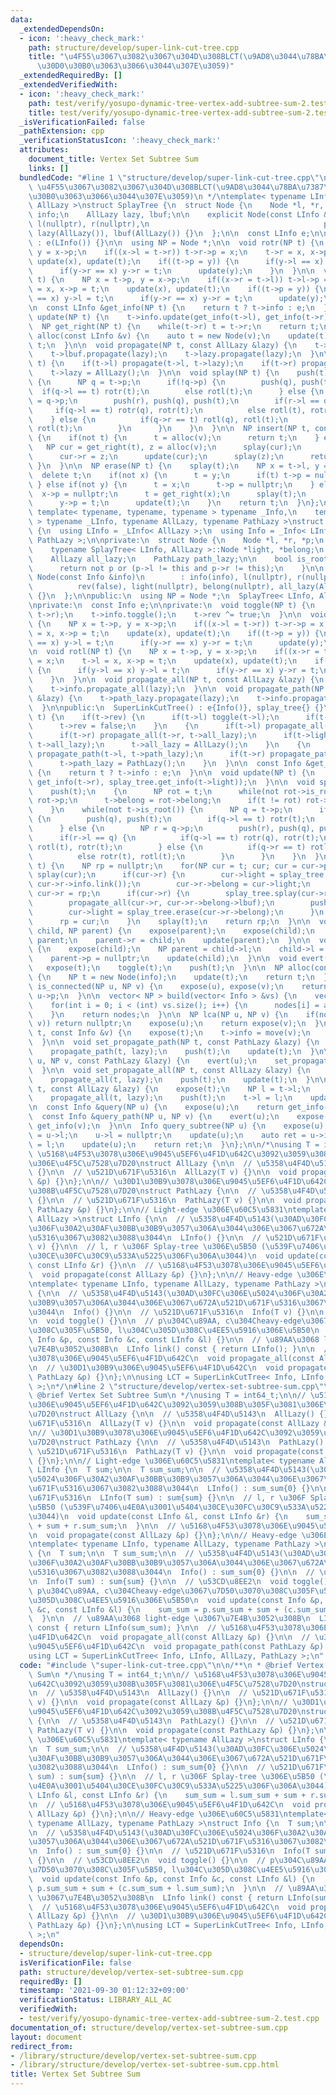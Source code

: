 ```yaml
---
data:
  _extendedDependsOn:
  - icon: ':heavy_check_mark:'
    path: structure/develop/super-link-cut-tree.cpp
    title: "\u4F55\u3067\u3082\u3067\u304D\u308BLCT(\u9AD8\u3044\u78BA\u7387\u3067\
      \u30D0\u30B0\u3063\u3066\u3044\u307E\u3059)"
  _extendedRequiredBy: []
  _extendedVerifiedWith:
  - icon: ':heavy_check_mark:'
    path: test/verify/yosupo-dynamic-tree-vertex-add-subtree-sum-2.test.cpp
    title: test/verify/yosupo-dynamic-tree-vertex-add-subtree-sum-2.test.cpp
  _isVerificationFailed: false
  _pathExtension: cpp
  _verificationStatusIcon: ':heavy_check_mark:'
  attributes:
    document_title: Vertex Set Subtree Sum
    links: []
  bundledCode: "#line 1 \"structure/develop/super-link-cut-tree.cpp\"\n/**\n * @brief\
    \ \u4F55\u3067\u3082\u3067\u304D\u308BLCT(\u9AD8\u3044\u78BA\u7387\u3067\u30D0\
    \u30B0\u3063\u3066\u3044\u307E\u3059)\n */\ntemplate< typename LInfo, typename\
    \ AllLazy >\nstruct SplayTree {\n  struct Node {\n    Node *l, *r, *p;\n    LInfo\
    \ info;\n    AllLazy lazy, lbuf;\n\n    explicit Node(const LInfo &info) : info(info),\
    \ l(nullptr), r(nullptr),\n                                       p(nullptr),\
    \ lazy(AllLazy()), lbuf(AllLazy()) {}\n  };\n\n  const LInfo e;\n\n  SplayTree()\
    \ : e(LInfo()) {}\n\n  using NP = Node *;\n\n  void rotr(NP t) {\n    NP x = t->p,\
    \ y = x->p;\n    if((x->l = t->r)) t->r->p = x;\n    t->r = x, x->p = t;\n   \
    \ update(x), update(t);\n    if((t->p = y)) {\n      if(y->l == x) y->l = t;\n\
    \      if(y->r == x) y->r = t;\n      update(y);\n    }\n  }\n\n  void rotl(NP\
    \ t) {\n    NP x = t->p, y = x->p;\n    if((x->r = t->l)) t->l->p = x;\n    t->l\
    \ = x, x->p = t;\n    update(x), update(t);\n    if((t->p = y)) {\n      if(y->l\
    \ == x) y->l = t;\n      if(y->r == x) y->r = t;\n      update(y);\n    }\n  }\n\
    \n  const LInfo &get_info(NP t) {\n    return t ? t->info : e;\n  }\n\n  void\
    \ update(NP t) {\n    t->info.update(get_info(t->l), get_info(t->r));\n  }\n\n\
    \  NP get_right(NP t) {\n    while(t->r) t = t->r;\n    return t;\n  }\n\n  NP\
    \ alloc(const LInfo &v) {\n    auto t = new Node(v);\n    update(t);\n    return\
    \ t;\n  }\n\n  void propagate(NP t, const AllLazy &lazy) {\n    t->info.propagate(lazy);\n\
    \    t->lbuf.propagate(lazy);\n    t->lazy.propagate(lazy);\n  }\n\n  void push(NP\
    \ t) {\n    if(t->l) propagate(t->l, t->lazy);\n    if(t->r) propagate(t->r, t->lazy);\n\
    \    t->lazy = AllLazy();\n  }\n\n  void splay(NP t) {\n    push(t);\n    while(t->p)\
    \ {\n      NP q = t->p;\n      if(!q->p) {\n        push(q), push(t);\n      \
    \  if(q->l == t) rotr(t);\n        else rotl(t);\n      } else {\n        NP r\
    \ = q->p;\n        push(r), push(q), push(t);\n        if(r->l == q) {\n     \
    \     if(q->l == t) rotr(q), rotr(t);\n          else rotl(t), rotr(t);\n    \
    \    } else {\n          if(q->r == t) rotl(q), rotl(t);\n          else rotr(t),\
    \ rotl(t);\n        }\n      }\n    }\n  }\n\n  NP insert(NP t, const LInfo &v)\
    \ {\n    if(not t) {\n      t = alloc(v);\n      return t;\n    } else {\n   \
    \   NP cur = get_right(t), z = alloc(v);\n      splay(cur);\n      z->p = cur;\n\
    \      cur->r = z;\n      update(cur);\n      splay(z);\n      return z;\n   \
    \ }\n  }\n\n  NP erase(NP t) {\n    splay(t);\n    NP x = t->l, y = t->r;\n  \
    \  delete t;\n    if(not x) {\n      t = y;\n      if(t) t->p = nullptr;\n   \
    \ } else if(not y) {\n      t = x;\n      t->p = nullptr;\n    } else {\n    \
    \  x->p = nullptr;\n      t = get_right(x);\n      splay(t);\n      t->r = y;\n\
    \      y->p = t;\n      update(t);\n    }\n    return t;\n  }\n};\n\ntemplate<\
    \ template< typename, typename, typename > typename _Info,\n    template< typename\
    \ > typename _LInfo, typename AllLazy, typename PathLazy >\nstruct SuperLinkCutTree\
    \ {\n  using LInfo = _LInfo< AllLazy >;\n  using Info = _Info< LInfo, AllLazy,\
    \ PathLazy >;\n\nprivate:\n  struct Node {\n    Node *l, *r, *p;\n    Info info;\n\
    \    typename SplayTree< LInfo, AllLazy >::Node *light, *belong;\n    bool rev;\n\
    \    AllLazy all_lazy;\n    PathLazy path_lazy;\n\n    bool is_root() const {\n\
    \      return not p or (p->l != this and p->r != this);\n    }\n\n    explicit\
    \ Node(const Info &info)\n        : info(info), l(nullptr), r(nullptr), p(nullptr),\n\
    \          rev(false), light(nullptr), belong(nullptr), all_lazy(AllLazy()), path_lazy(PathLazy())\
    \ {}\n  };\n\npublic:\n  using NP = Node *;\n  SplayTree< LInfo, AllLazy > splay_tree;\n\
    \nprivate:\n  const Info e;\n\nprivate:\n  void toggle(NP t) {\n    swap(t->l,\
    \ t->r);\n    t->info.toggle();\n    t->rev ^= true;\n  }\n\n  void rotr(NP t)\
    \ {\n    NP x = t->p, y = x->p;\n    if((x->l = t->r)) t->r->p = x;\n    t->r\
    \ = x, x->p = t;\n    update(x), update(t);\n    if((t->p = y)) {\n      if(y->l\
    \ == x) y->l = t;\n      if(y->r == x) y->r = t;\n      update(y);\n    }\n  }\n\
    \n  void rotl(NP t) {\n    NP x = t->p, y = x->p;\n    if((x->r = t->l)) t->l->p\
    \ = x;\n    t->l = x, x->p = t;\n    update(x), update(t);\n    if((t->p = y))\
    \ {\n      if(y->l == x) y->l = t;\n      if(y->r == x) y->r = t;\n      update(y);\n\
    \    }\n  }\n\n  void propagate_all(NP t, const AllLazy &lazy) {\n    t->all_lazy.propagate(lazy);\n\
    \    t->info.propagate_all(lazy);\n  }\n\n  void propagate_path(NP t, const PathLazy\
    \ &lazy) {\n    t->path_lazy.propagate(lazy);\n    t->info.propagate_path(lazy);\n\
    \  }\n\npublic:\n  SuperLinkCutTree() : e{Info()}, splay_tree{} {}\n\n  void push(NP\
    \ t) {\n    if(t->rev) {\n      if(t->l) toggle(t->l);\n      if(t->r) toggle(t->r);\n\
    \      t->rev = false;\n    }\n    {\n      if(t->l) propagate_all(t->l, t->all_lazy);\n\
    \      if(t->r) propagate_all(t->r, t->all_lazy);\n      if(t->light) splay_tree.propagate(t->light,\
    \ t->all_lazy);\n      t->all_lazy = AllLazy();\n    }\n    {\n      if(t->l)\
    \ propagate_path(t->l, t->path_lazy);\n      if(t->r) propagate_path(t->r, t->path_lazy);\n\
    \      t->path_lazy = PathLazy();\n    }\n  }\n\n  const Info &get_info(NP t)\
    \ {\n    return t ? t->info : e;\n  }\n\n  void update(NP t) {\n    t->info.update(get_info(t->l),\
    \ get_info(t->r), splay_tree.get_info(t->light));\n  }\n\n  void splay(NP t) {\n\
    \    push(t);\n    {\n      NP rot = t;\n      while(not rot->is_root()) rot =\
    \ rot->p;\n      t->belong = rot->belong;\n      if(t != rot) rot->belong = nullptr;\n\
    \    }\n    while(not t->is_root()) {\n      NP q = t->p;\n      if(q->is_root())\
    \ {\n        push(q), push(t);\n        if(q->l == t) rotr(t);\n        else rotl(t);\n\
    \      } else {\n        NP r = q->p;\n        push(r), push(q), push(t);\n  \
    \      if(r->l == q) {\n          if(q->l == t) rotr(q), rotr(t);\n          else\
    \ rotl(t), rotr(t);\n        } else {\n          if(q->r == t) rotl(q), rotl(t);\n\
    \          else rotr(t), rotl(t);\n        }\n      }\n    }\n  }\n\n  NP expose(NP\
    \ t) {\n    NP rp = nullptr;\n    for(NP cur = t; cur; cur = cur->p) {\n     \
    \ splay(cur);\n      if(cur->r) {\n        cur->light = splay_tree.insert(cur->light,\
    \ cur->r->info.link());\n        cur->r->belong = cur->light;\n      }\n     \
    \ cur->r = rp;\n      if(cur->r) {\n        splay_tree.splay(cur->r->belong);\n\
    \        propagate_all(cur->r, cur->r->belong->lbuf);\n        push(cur->r);\n\
    \        cur->light = splay_tree.erase(cur->r->belong);\n      }\n      update(cur);\n\
    \      rp = cur;\n    }\n    splay(t);\n    return rp;\n  }\n\n  void link(NP\
    \ child, NP parent) {\n    expose(parent);\n    expose(child);\n    child->p =\
    \ parent;\n    parent->r = child;\n    update(parent);\n  }\n\n  void cut(NP child)\
    \ {\n    expose(child);\n    NP parent = child->l;\n    child->l = nullptr;\n\
    \    parent->p = nullptr;\n    update(child);\n  }\n\n  void evert(NP t) {\n \
    \   expose(t);\n    toggle(t);\n    push(t);\n  }\n\n  NP alloc(const Info &info)\
    \ {\n    NP t = new Node(info);\n    update(t);\n    return t;\n  }\n\n  bool\
    \ is_connected(NP u, NP v) {\n    expose(u), expose(v);\n    return u == v or\
    \ u->p;\n  }\n\n  vector< NP > build(vector< Info > &vs) {\n    vector< NP > nodes(vs.size());\n\
    \    for(int i = 0; i < (int) vs.size(); i++) {\n      nodes[i] = alloc(vs[i]);\n\
    \    }\n    return nodes;\n  }\n\n  NP lca(NP u, NP v) {\n    if(not is_connected(u,\
    \ v)) return nullptr;\n    expose(u);\n    return expose(v);\n  }\n\n  void set_key(NP\
    \ t, const Info &v) {\n    expose(t);\n    t->info = move(v);\n    update(t);\n\
    \  }\n\n  void set_propagate_path(NP t, const PathLazy &lazy) {\n    expose(t);\n\
    \    propagate_path(t, lazy);\n    push(t);\n    update(t);\n  }\n\n  void set_propagate_path(NP\
    \ u, NP v, const PathLazy &lazy) {\n    evert(u);\n    set_propagate_path(v, lazy);\n\
    \  }\n\n  void set_propagate_all(NP t, const AllLazy &lazy) {\n    expose(t);\n\
    \    propagate_all(t, lazy);\n    push(t);\n    update(t);\n  }\n\n  void set_propagate_subtree(NP\
    \ t, const AllLazy &lazy) {\n    expose(t);\n    NP l = t->l;\n    t->l = nullptr;\n\
    \    propagate_all(t, lazy);\n    push(t);\n    t->l = l;\n    update(t);\n  }\n\
    \n  const Info &query(NP u) {\n    expose(u);\n    return get_info(u);\n  }\n\n\
    \  const Info &query_path(NP u, NP v) {\n    evert(u);\n    expose(v);\n    return\
    \ get_info(v);\n  }\n\n  Info query_subtree(NP u) {\n    expose(u);\n    NP l\
    \ = u->l;\n    u->l = nullptr;\n    update(u);\n    auto ret = u->info;\n    u->l\
    \ = l;\n    update(u);\n    return ret;\n  }\n};\n\n/*\nusing T = int64_t;\n//\
    \ \u5168\u4F53\u3078\u306E\u9045\u5EF6\u4F1D\u642C\u3092\u3059\u308B\u305F\u3081\
    \u306E\u4F5C\u7528\u7D20\nstruct AllLazy {\n\n  // \u5358\u4F4D\u5143\n  AllLazy()\
    \ {}\n\n  // \u521D\u671F\u5316\n  AllLazy(T v) {}\n\n  void propagate(const AllLazy\
    \ &p) {}\n};\n\n// \u30D1\u30B9\u3078\u306E\u9045\u5EF6\u4F1D\u642C\u3092\u3059\
    \u308B\u4F5C\u7528\u7D20\nstruct PathLazy {\n\n  // \u5358\u4F4D\u5143\n  PathLazy()\
    \ {}\n\n  // \u521D\u671F\u5316\n  PathLazy(T v) {}\n\n  void propagate(const\
    \ PathLazy &p) {}\n};\n\n// Light-edge \u306E\u60C5\u5831\ntemplate< typename\
    \ AllLazy >\nstruct LInfo {\n\n  // \u5358\u4F4D\u5143(\u30AD\u30FC\u306E\u5024\
    \u306F\u30A2\u30AF\u30BB\u30B9\u3057\u306A\u3044\u306E\u3067\u672A\u521D\u671F\
    \u5316\u3067\u3082\u3088\u3044\n  LInfo() {}\n\n  // \u521D\u671F\u5316\n  LInfo(T\
    \ v) {}\n\n  // l, r \u306F Splay-tree \u306E\u5B50 (\u539F\u7406\u4E0A\u3001\u5404\
    \u30CE\u30FC\u30C9\u533A\u5225\u306F\u306A\u3044)\n  void update(const LInfo &l,\
    \ const LInfo &r) {}\n\n  // \u5168\u4F53\u3078\u306E\u9045\u5EF6\u4F1D\u642C\n\
    \  void propagate(const AllLazy &p) {}\n};\n\n// Heavy-edge \u306E\u60C5\u5831\
    \ntemplate< typename LInfo, typename AllLazy, typename PathLazy >\nstruct Info\
    \ {\n\n  // \u5358\u4F4D\u5143(\u30AD\u30FC\u306E\u5024\u306F\u30A2\u30AF\u30BB\
    \u30B9\u3057\u306A\u3044\u306E\u3067\u672A\u521D\u671F\u5316\u3067\u3082\u3088\
    \u3044\n  Info() {}\n\n  // \u521D\u671F\u5316\n  Info(T v) {}\n\n  // \u53CD\u8EE2\
    \n  void toggle() {}\n\n  // p\u304C\u89AA, c\u304Cheavy-edge\u3067\u7D50\u3070\
    \u308C\u305F\u5B50, l\u304C\u305D\u308C\u4EE5\u5916\u306E\u5B50\n  void update(const\
    \ Info &p, const Info &c, const LInfo &l) {}\n\n  // \u89AA\u3068 light-edge \u3067\
    \u7E4B\u3052\u308B\n  LInfo link() const { return LInfo(); }\n\n  // \u5168\u4F53\
    \u3078\u306E\u9045\u5EF6\u4F1D\u642C\n  void propagate_all(const AllLazy &p) {}\n\
    \n  // \u30D1\u30B9\u306E\u9045\u5EF6\u4F1D\u642C\n  void propagate_path(const\
    \ PathLazy &p) {}\n};\n\nusing LCT = SuperLinkCutTree< Info, LInfo, AllLazy, PathLazy\
    \ >;\n*/\n#line 2 \"structure/develop/vertex-set-subtree-sum.cpp\"\n\n/**\n *\
    \ @brief Vertex Set Subtree Sum\n */\nusing T = int64_t;\n\n// \u5168\u4F53\u3078\
    \u306E\u9045\u5EF6\u4F1D\u642C\u3092\u3059\u308B\u305F\u3081\u306E\u4F5C\u7528\
    \u7D20\nstruct AllLazy {\n\n  // \u5358\u4F4D\u5143\n  AllLazy() {}\n\n  // \u521D\
    \u671F\u5316\n  AllLazy(T v) {}\n\n  void propagate(const AllLazy &p) {}\n};\n\
    \n// \u30D1\u30B9\u3078\u306E\u9045\u5EF6\u4F1D\u642C\u3092\u3059\u308B\u4F5C\u7528\
    \u7D20\nstruct PathLazy {\n\n  // \u5358\u4F4D\u5143\n  PathLazy() {}\n\n  //\
    \ \u521D\u671F\u5316\n  PathLazy(T v) {}\n\n  void propagate(const PathLazy &p)\
    \ {}\n};\n\n// Light-edge \u306E\u60C5\u5831\ntemplate< typename AllLazy >\nstruct\
    \ LInfo {\n  T sum;\n\n  T sum_sum;\n\n  // \u5358\u4F4D\u5143(\u30AD\u30FC\u306E\
    \u5024\u306F\u30A2\u30AF\u30BB\u30B9\u3057\u306A\u3044\u306E\u3067\u672A\u521D\
    \u671F\u5316\u3067\u3082\u3088\u3044\n  LInfo() : sum_sum{0} {}\n\n  // \u521D\
    \u671F\u5316\n  LInfo(T sum) : sum{sum} {}\n\n  // l, r \u306F Splay-tree \u306E\
    \u5B50 (\u539F\u7406\u4E0A\u3001\u5404\u30CE\u30FC\u30C9\u533A\u5225\u306F\u306A\
    \u3044)\n  void update(const LInfo &l, const LInfo &r) {\n    sum_sum = l.sum_sum\
    \ + sum + r.sum_sum;\n  }\n\n  // \u5168\u4F53\u3078\u306E\u9045\u5EF6\u4F1D\u642C\
    \n  void propagate(const AllLazy &p) {}\n};\n\n// Heavy-edge \u306E\u60C5\u5831\
    \ntemplate< typename LInfo, typename AllLazy, typename PathLazy >\nstruct Info\
    \ {\n  T sum;\n\n  T sum_sum;\n\n  // \u5358\u4F4D\u5143(\u30AD\u30FC\u306E\u5024\
    \u306F\u30A2\u30AF\u30BB\u30B9\u3057\u306A\u3044\u306E\u3067\u672A\u521D\u671F\
    \u5316\u3067\u3082\u3088\u3044\n  Info() : sum_sum{0} {}\n\n  // \u521D\u671F\u5316\
    \n  Info(T sum) : sum{sum} {}\n\n  // \u53CD\u8EE2\n  void toggle() {}\n\n  //\
    \ p\u304C\u89AA, c\u304Cheavy-edge\u3067\u7D50\u3070\u308C\u305F\u5B50, l\u304C\
    \u305D\u308C\u4EE5\u5916\u306E\u5B50\n  void update(const Info &p, const Info\
    \ &c, const LInfo &l) {\n    sum_sum = p.sum_sum + sum + (c.sum_sum + l.sum_sum);\n\
    \  }\n\n  // \u89AA\u3068 light-edge \u3067\u7E4B\u3052\u308B\n  LInfo link()\
    \ const { return LInfo(sum_sum); }\n\n  // \u5168\u4F53\u3078\u306E\u9045\u5EF6\
    \u4F1D\u642C\n  void propagate_all(const AllLazy &p) {}\n\n  // \u30D1\u30B9\u306E\
    \u9045\u5EF6\u4F1D\u642C\n  void propagate_path(const PathLazy &p) {}\n};\n\n\
    using LCT = SuperLinkCutTree< Info, LInfo, AllLazy, PathLazy >;\n"
  code: "#include \"super-link-cut-tree.cpp\"\n\n/**\n * @brief Vertex Set Subtree\
    \ Sum\n */\nusing T = int64_t;\n\n// \u5168\u4F53\u3078\u306E\u9045\u5EF6\u4F1D\
    \u642C\u3092\u3059\u308B\u305F\u3081\u306E\u4F5C\u7528\u7D20\nstruct AllLazy {\n\
    \n  // \u5358\u4F4D\u5143\n  AllLazy() {}\n\n  // \u521D\u671F\u5316\n  AllLazy(T\
    \ v) {}\n\n  void propagate(const AllLazy &p) {}\n};\n\n// \u30D1\u30B9\u3078\u306E\
    \u9045\u5EF6\u4F1D\u642C\u3092\u3059\u308B\u4F5C\u7528\u7D20\nstruct PathLazy\
    \ {\n\n  // \u5358\u4F4D\u5143\n  PathLazy() {}\n\n  // \u521D\u671F\u5316\n \
    \ PathLazy(T v) {}\n\n  void propagate(const PathLazy &p) {}\n};\n\n// Light-edge\
    \ \u306E\u60C5\u5831\ntemplate< typename AllLazy >\nstruct LInfo {\n  T sum;\n\
    \n  T sum_sum;\n\n  // \u5358\u4F4D\u5143(\u30AD\u30FC\u306E\u5024\u306F\u30A2\
    \u30AF\u30BB\u30B9\u3057\u306A\u3044\u306E\u3067\u672A\u521D\u671F\u5316\u3067\
    \u3082\u3088\u3044\n  LInfo() : sum_sum{0} {}\n\n  // \u521D\u671F\u5316\n  LInfo(T\
    \ sum) : sum{sum} {}\n\n  // l, r \u306F Splay-tree \u306E\u5B50 (\u539F\u7406\
    \u4E0A\u3001\u5404\u30CE\u30FC\u30C9\u533A\u5225\u306F\u306A\u3044)\n  void update(const\
    \ LInfo &l, const LInfo &r) {\n    sum_sum = l.sum_sum + sum + r.sum_sum;\n  }\n\
    \n  // \u5168\u4F53\u3078\u306E\u9045\u5EF6\u4F1D\u642C\n  void propagate(const\
    \ AllLazy &p) {}\n};\n\n// Heavy-edge \u306E\u60C5\u5831\ntemplate< typename LInfo,\
    \ typename AllLazy, typename PathLazy >\nstruct Info {\n  T sum;\n\n  T sum_sum;\n\
    \n  // \u5358\u4F4D\u5143(\u30AD\u30FC\u306E\u5024\u306F\u30A2\u30AF\u30BB\u30B9\
    \u3057\u306A\u3044\u306E\u3067\u672A\u521D\u671F\u5316\u3067\u3082\u3088\u3044\
    \n  Info() : sum_sum{0} {}\n\n  // \u521D\u671F\u5316\n  Info(T sum) : sum{sum}\
    \ {}\n\n  // \u53CD\u8EE2\n  void toggle() {}\n\n  // p\u304C\u89AA, c\u304Cheavy-edge\u3067\
    \u7D50\u3070\u308C\u305F\u5B50, l\u304C\u305D\u308C\u4EE5\u5916\u306E\u5B50\n\
    \  void update(const Info &p, const Info &c, const LInfo &l) {\n    sum_sum =\
    \ p.sum_sum + sum + (c.sum_sum + l.sum_sum);\n  }\n\n  // \u89AA\u3068 light-edge\
    \ \u3067\u7E4B\u3052\u308B\n  LInfo link() const { return LInfo(sum_sum); }\n\n\
    \  // \u5168\u4F53\u3078\u306E\u9045\u5EF6\u4F1D\u642C\n  void propagate_all(const\
    \ AllLazy &p) {}\n\n  // \u30D1\u30B9\u306E\u9045\u5EF6\u4F1D\u642C\n  void propagate_path(const\
    \ PathLazy &p) {}\n};\n\nusing LCT = SuperLinkCutTree< Info, LInfo, AllLazy, PathLazy\
    \ >;\n"
  dependsOn:
  - structure/develop/super-link-cut-tree.cpp
  isVerificationFile: false
  path: structure/develop/vertex-set-subtree-sum.cpp
  requiredBy: []
  timestamp: '2021-09-30 01:12:32+09:00'
  verificationStatus: LIBRARY_ALL_AC
  verifiedWith:
  - test/verify/yosupo-dynamic-tree-vertex-add-subtree-sum-2.test.cpp
documentation_of: structure/develop/vertex-set-subtree-sum.cpp
layout: document
redirect_from:
- /library/structure/develop/vertex-set-subtree-sum.cpp
- /library/structure/develop/vertex-set-subtree-sum.cpp.html
title: Vertex Set Subtree Sum
---
```

